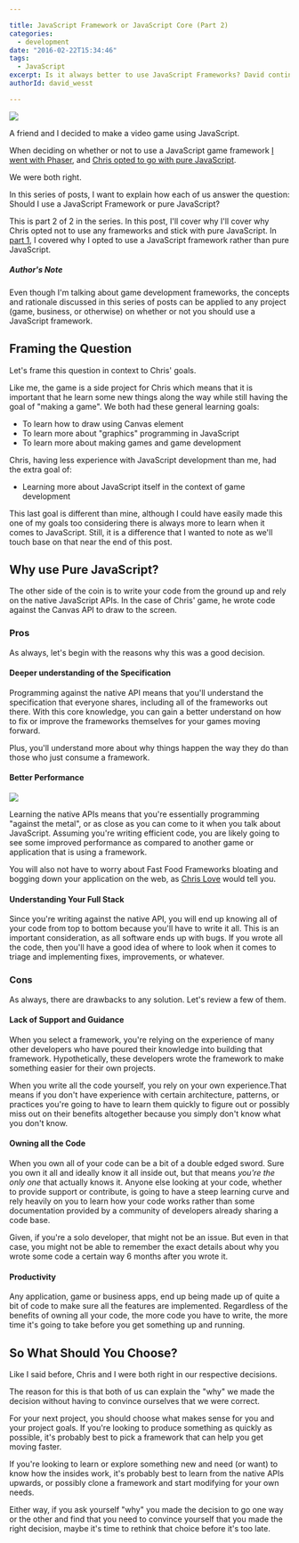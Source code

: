 ```yaml
---

title: JavaScript Framework or JavaScript Core (Part 2)
categories:
  - development
date: "2016-02-22T15:34:46"
tags:
  - JavaScript
excerpt: Is it always better to use JavaScript Frameworks? David continues his analysys and shares the pros and cons of writing your JavaScript from scratch.
authorId: david_wesst

---
```


![][5]

A friend and I decided to make a video game using JavaScript.

When deciding on whether or not to use a JavaScript game framework [I went with Phaser][1], and [Chris opted to go with pure JavaScript][2].

We were both right.

In this series of posts, I want to explain how each of us answer the question: Should I use a JavaScript Framework or pure JavaScript?

This is part 2 of 2 in the series. In this post, I'll cover why I'll cover why Chris opted not to use any frameworks and stick with pure JavaScript. In [part 1][3], I covered why I opted to use a JavaScript framework rather than pure JavaScript.

##### Author's Note

Even though I'm talking about game development frameworks, the concepts and rationale discussed in this series of posts can be applied to any project (game, business, or otherwise) on whether or not you should use a JavaScript framework.

## Framing the Question

Let's frame this question in context to Chris' goals.

Like me, the game is a side project for Chris which means that it is important that he learn some new things along the way&nbsp;while still having the goal of "making a game". We both had these general learning goals:

* To learn how to draw using Canvas element
* To learn more about "graphics" programming in JavaScript
* To learn more about making games and game development

Chris, having less experience with JavaScript development than me, had the extra goal of:

* Learning more about JavaScript itself in the context of game development

This last goal is different than mine, although I could have easily made this one of my goals too considering there is always more to learn when it comes to JavaScript. Still, it is a difference that I wanted to note as we'll touch base on that near the end of this post.

## Why use Pure JavaScript?

The other side of the coin is to write your code from the ground up&nbsp;and rely on the native JavaScript APIs. In the case of Chris' game, he wrote code against the Canvas API to draw to the screen.

### Pros

As always, let's begin with the reasons why this was a good decision.

#### Deeper understanding of the Specification

Programming against the native API means that you'll understand the specification that everyone shares, including all of the frameworks out there. With this core knowledge, you can gain a better understand on how to fix or improve the frameworks themselves for your games moving forward.

Plus, you'll understand more about why things happen the way they do than those who just consume a framework.

#### Better Performance

![][6]

Learning the native APIs means that you're essentially programming "against the metal", or as close as you can come to it when you talk about JavaScript. Assuming you're writing efficient code, you are likely going to see some improved performance as compared to another game or application that is using a framework.

You will also not have to worry about Fast Food Frameworks bloating and bogging down your application on the web, as [Chris Love][4] would tell you.

#### Understanding Your Full Stack

Since you're writing against the native API, you will end up knowing all of your code from top to bottom because you'll have to write it all. This is an important consideration, as all software ends up with bugs. If you wrote all the code, then you'll have a good idea of where to look when it comes to triage and implementing fixes, improvements, or whatever.

### Cons

As always, there are drawbacks to any solution. Let's review a few of them.

#### Lack of Support and Guidance

When you select a framework, you're relying on the experience of many other developers who have poured their knowledge into building that framework. Hypothetically, these developers wrote the framework to make something easier for their own projects.

When you write all the code yourself, you rely on your own experience.That means&nbsp;if you don't have experience with certain architecture, patterns, or practices you're going to have to learn them quickly to figure out or possibly miss out on their benefits altogether because you simply don't know what you don't know.

#### Owning all the Code

When you own all of your code can be a bit of a double edged sword. Sure you own it all and ideally know it all inside out, but that means _you're the only one_ that actually knows it. Anyone else looking at your code, whether to provide support or contribute, is going to have a steep learning curve and rely heavily on you to learn how your code works rather than some documentation provided by a community of developers already sharing a code base.

Given, if you're a solo developer, that might not be an issue. But even in that case, you might not be able to remember the exact details about why you wrote some code a certain way 6 months after you wrote it.

#### Productivity

Any application, game or business apps, end up being made up of quite a bit of code to make sure all the features are implemented. Regardless of the benefits of owning all your code, the more code you have to write, the more time it's going to take before you get something up and running.

## So What Should You Choose?

Like I said before, Chris and I were both right in our respective decisions.

The reason for this&nbsp;is that both of us can explain the "why" we made the decision without having to convince ourselves that we were correct.

For your next project, you should choose what makes sense for you and your project goals. If you're looking to produce something as quickly as possible, it's probably best to pick a framework that can help you get moving faster.

If you're looking to learn or explore something new and need (or want) to know how the insides work, it's probably best to learn from the native APIs upwards, or possibly clone a framework and start modifying for your own needs.

Either way, if you ask yourself "why" you made the decision to go one way or the other and find that you need to convince yourself that you made the right decision, maybe it's time to rethink that choice before it's too late.

[1]: https://github.com/davidwesst/finder-game
[2]: https://github.com/chrinkus/walk
[3]: http://www.westerndevs.com/JavaScript/JavaScript-Framework-or-JavaScript-Core-Part-1/
[4]: http://love2dev.com/#!article/Large-JavaScript-Frameworks-Are-Like-Fast-Food-Restaurants
[5]: https://blog.davidwesst.com/2016/02/JavaScript-Framework-or-Pure-JavaScript-P2/js-framework-or-pure-js-p2.png
[6]: https://blog.davidwesst.com/2016/02/JavaScript-Framework-or-Pure-JavaScript-P2/performance-graph.png
